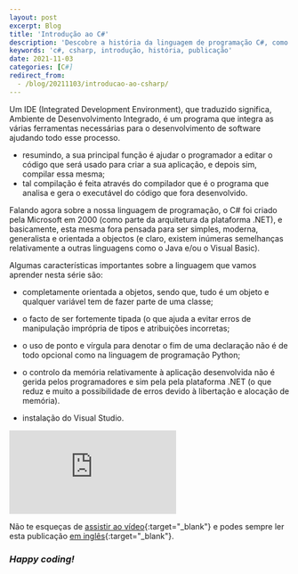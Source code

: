 ```yaml
---
layout: post
excerpt: Blog
title: 'Introdução ao C#'
description: 'Descobre a história da linguagem de programação C#, como surgiu e os seus pontos fortes. Obtém respostas às tuas dúvidas com o resumo apresentado.'
keywords: 'c#, csharp, introdução, história, publicação'
date: 2021-11-03
categories: [C#]
redirect_from:
  - /blog/20211103/introducao-ao-csharp/
---
```


Um IDE (Integrated Development Environment), que traduzido significa, Ambiente de Desenvolvimento Integrado, é um programa que integra as várias ferramentas necessárias para o desenvolvimento de software ajudando todo esse processo.

- resumindo, a sua principal função é ajudar o programador a editar o código que será usado para criar a sua aplicação, e depois sim, compilar essa mesma;
- tal compilação é feita através do compilador que é o programa que analisa e gera o executável do código que fora desenvolvido.

Falando agora sobre a nossa linguagem de programação, o C# foi criado pela Microsoft em 2000 (como parte da arquitetura da plataforma .NET), e basicamente, esta mesma fora pensada para ser simples, moderna, generalista e orientada a objectos (e claro, existem inúmeras semelhanças relativamente a outras linguagens como o Java e/ou o Visual Basic).

Algumas características importantes sobre a linguagem que vamos aprender nesta série são:

- completamente orientada a objetos, sendo que, tudo é um objeto e qualquer variável tem de fazer parte de uma classe;
- o facto de ser fortemente tipada (o que ajuda a evitar erros de manipulação imprópria de tipos e atribuições incorretas;
- o uso de ponto e vírgula para denotar o fim de uma declaração não é de todo opcional como na linguagem de programação Python;
- o controlo da memória relativamente à aplicação desenvolvida não é gerida pelos programadores e sim pela pela plataforma .NET (o que reduz e muito a possibilidade de erros devido à libertação e alocação de memória).

- instalação do Visual Studio.

<div class="video-container">
  <iframe src="https://www.youtube.com/embed/JuVlWkNqRMA" frameborder="0" allowfullscreen></iframe>
</div>

Não te esqueças de [assistir ao vídeo](https://youtu.be/JuVlWkNqRMA){:target="\_blank"} e podes sempre ler esta publicação [em inglês](https://nelsonsilvadev.com/blog/introduction-to-csharp/){:target="\_blank"}.

### _Happy coding!_

